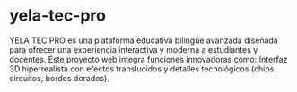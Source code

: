 # yela-tec-pro
YELA TEC PRO es una plataforma educativa bilingüe avanzada diseñada para ofrecer una experiencia interactiva y moderna a estudiantes y docentes. Este proyecto web integra funciones innovadoras como:  Interfaz 3D hiperrealista con efectos translucidos y detalles tecnológicos (chips, circuitos, bordes dorados).  
